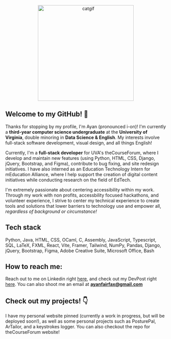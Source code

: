 <p align="center">
  <img src="https://i.pinimg.com/originals/1f/1d/b2/1f1db2ae0cd6c73e59fdc7433f6d540c.gif" alt="catgif" width="300">
</p>

## Welcome to my GitHub! 👋
Thanks for stopping by my profile, I'm Ayan (pronounced i-on)! I'm currently a **third-year computer science undergraduate** at the **University of Virginia**, double minoring in **Data Science & English**. My interests involve full-stack software development, visual design, and all things English!

Currently, I'm a **full-stack developer** for UVA's theCourseForum, where I develop and maintain new features (using Python, HTML, CSS, Django, jQuery, Bootstrap, and Figma), contribute to bug fixing, and site redesign initiatives. I have also interned as an Education Technology Intern for mEducation Alliance, where I help support the creation of digital content initiatives while conducting research on the field of EdTech. 

I'm extremely passionate about centering accessibility within my work. Through my work with non profits, accessbility focused hackathons, and volunteer experience, I strive to center my technical experience to create tools and solutions that lower barriers to technology use and empower all, _regardless of background or circumstance!_

## Tech stack
Python, Java, HTML, CSS, OCaml, C, Assembly, JavaScript, Typescript, SQL, LaTeX, FXML, React, Vite, Framer, Tailwind, NumPy, Pandas, Django, jQuery, Bootstrap, Figma, Adobe Creative Suite, Microsoft Office, Bash

## How to reach me:

Reach out to me on Linkedin right [here](https://www.linkedin.com/in/ayanrasulova/), and check out my DevPost right [here](https://devpost.com/ayanrasulova?ref_content=user-portfolio&ref_feature=portfolio&ref_medium=global-nav). You can also shoot me an email at **ayanfairfax@gmail.com**

## Check out my projects! 👇 

I have my personal website pinned (currently a work in progress, but will be deployed soon!), as well as some personal projects such as PosturePal, ArTailor, and a keystrokes logger. You can also checkout the repo for theCourseForum website!



<!--
**ayanrasulova/ayanrasulova** is a ✨ _special_ ✨ repository because its `README.md` (this file) appears on your GitHub profile.

Here are some ideas to get you started:

- 🔭 I’m currently working on ...
- 🌱 I’m currently learning ...
- 👯 I’m looking to collaborate on ...
- 🤔 I’m looking for help with ...
- 💬 Ask me about ...
- 📫 How to reach me: ...
- 😄 Pronouns: ...
- ⚡ Fun fact: ...
-->
